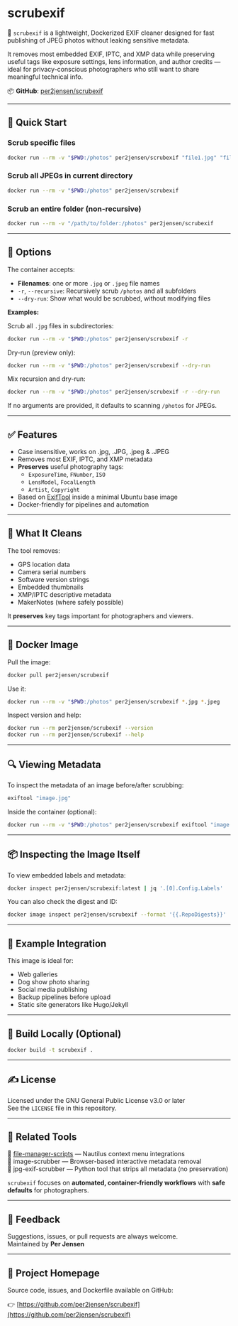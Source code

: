 # scrubexif

🧼 `scrubexif` is a lightweight, Dockerized EXIF cleaner designed for fast publishing of JPEG photos without leaking sensitive metadata.

It removes most embedded EXIF, IPTC, and XMP data while preserving useful tags like exposure settings, lens information, and author credits — ideal for privacy-conscious photographers who still want to share meaningful technical info.

📦 **GitHub**: [per2jensen/scrubexif](https://github.com/per2jensen/scrubexif)

---

## 🚀 Quick Start

### Scrub specific files

```bash
docker run --rm -v "$PWD:/photos" per2jensen/scrubexif "file1.jpg" "file2.jpeg"
```

### Scrub all JPEGs in current directory

```bash
docker run --rm -v "$PWD:/photos" per2jensen/scrubexif 
```

### Scrub an entire folder (non-recursive)

```bash
docker run --rm -v "/path/to/folder:/photos" per2jensen/scrubexif
```

---

## 🔧 Options

The container accepts:

- **Filenames**: one or more `.jpg` or `.jpeg` file names
- `-r`, `--recursive`: Recursively scrub `/photos` and all subfolders
- `--dry-run`: Show what would be scrubbed, without modifying files

**Examples:**

Scrub all `.jpg` files in subdirectories:

```bash
docker run --rm -v "$PWD:/photos" per2jensen/scrubexif -r
```

Dry-run (preview only):

```bash
docker run --rm -v "$PWD:/photos" per2jensen/scrubexif --dry-run
```

Mix recursion and dry-run:

```bash
docker run --rm -v "$PWD:/photos" per2jensen/scrubexif -r --dry-run
```

If no arguments are provided, it defaults to scanning `/photos` for JPEGs.

---

## ✅ Features

- Case insensitive, works on .jpg, .JPG, .jpeg & .JPEG
- Removes most EXIF, IPTC, and XMP metadata
- **Preserves** useful photography tags:
  - `ExposureTime`, `FNumber`, `ISO`
  - `LensModel`, `FocalLength`
  - `Artist`, `Copyright`
- Based on [ExifTool](https://exiftool.org/) inside a minimal Ubuntu base image
- Docker-friendly for pipelines and automation

---

## 🧼 What It Cleans

The tool removes:

- GPS location data
- Camera serial numbers
- Software version strings
- Embedded thumbnails
- XMP/IPTC descriptive metadata
- MakerNotes (where safely possible)

It **preserves** key tags important for photographers and viewers.

---

## 🐳 Docker Image

Pull the image:

```bash
docker pull per2jensen/scrubexif
```

Use it:

```bash
docker run --rm -v "$PWD:/photos" per2jensen/scrubexif *.jpg *.jpeg
```

Inspect version and help:

```bash
docker run --rm per2jensen/scrubexif --version
docker run --rm per2jensen/scrubexif --help
```

---

## 🔍 Viewing Metadata

To inspect the metadata of an image before/after scrubbing:

```bash
exiftool "image.jpg"
```

Inside the container (optional):

```bash
docker run --rm -v "$PWD:/photos" per2jensen/scrubexif exiftool "image.jpg"
```

---

## 📦 Inspecting the Image Itself

To view embedded labels and metadata:

```bash
docker inspect per2jensen/scrubexif:latest | jq '.[0].Config.Labels'
```

You can also check the digest and ID:

```bash
docker image inspect per2jensen/scrubexif --format '{{.RepoDigests}}'
```

---

## 📁 Example Integration

This image is ideal for:

- Web galleries
- Dog show photo sharing
- Social media publishing
- Backup pipelines before upload
- Static site generators like Hugo/Jekyll

---

## 🔧 Build Locally (Optional)

```bash
docker build -t scrubexif .
```

---

## ✍️ License

Licensed under the GNU General Public License v3.0 or later  
See the `LICENSE` file in this repository.

---

## 🙌 Related Tools

📸 [file-manager-scripts](https://github.com/per2jensen/file-manager-scripts) — Nautilus context menu integrations  
📸 image-scrubber — Browser-based interactive metadata removal  
📸 jpg-exif-scrubber — Python tool that strips all metadata (no preservation)

`scrubexif` focuses on **automated, container-friendly workflows** with **safe defaults** for photographers.

---

## 💬 Feedback

Suggestions, issues, or pull requests are always welcome.  
Maintained by **Per Jensen**

---

## 🔗 Project Homepage

Source code, issues, and Dockerfile available on GitHub:

👉 [https://github.com/per2jensen/scrubexif](https://github.com/per2jensen/scrubexif)